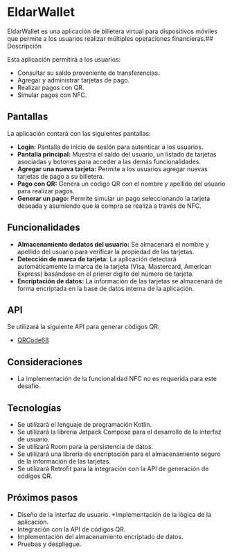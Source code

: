 # EldarWallet

EldarWallet es una aplicación de billetera virtual para dispositivos móviles que permite a los usuarios realizar múltiples operaciones financieras.## Descripción

Esta aplicación permitirá a los usuarios:

* Consultar su saldo proveniente de transferencias.
* Agregar y administrar tarjetas de pago.
* Realizar pagos con QR.
* Simular pagos con NFC.

## Pantallas

La aplicación contará con las siguientes pantallas:

* **Login:** Pantalla de inicio de sesión para autenticar a los usuarios.
* **Pantalla principal:** Muestra el saldo del usuario, un listado de tarjetas asociadas y botones para acceder a las demás funcionalidades.
* **Agregar una nueva tarjeta:** Permite a los usuarios agregar nuevas tarjetas de pago a su billetera.
* **Pago con QR:** Genera un código QR con el nombre y apellido del usuario para realizar pagos.
* **Generar un pago:** Permite simular un pago seleccionando la tarjeta deseada y asumiendo que la compra se realiza a través de NFC.

## Funcionalidades

* **Almacenamiento dedatos del usuario:** Se almacenará el nombre y apellido del usuario para verificar la propiedad de las tarjetas.
* **Detección de marca de tarjeta:** La aplicación detectará automáticamente la marca de la tarjeta (Visa, Mastercard, American Express) basándose en el primer dígito del número de tarjeta.
* **Encriptación de datos:** La información de las tarjetas se almacenará de forma encriptada en la base de datos interna de la aplicación.

## API

Se utilizará la siguiente API para generar códigos QR:

* [QRCode68](https://rapidapi.com/zingzy/api/qrcode68)

## Consideraciones

* La implementación de la funcionalidad NFC no es requerida para este desafío.

## Tecnologías

* Se utilizará el lenguaje de programación Kotlin.
* Se utilizará la librería Jetpack Compose para el desarrollo de la interfaz de usuario.
* Se utilizará Room para la persistencia de datos.
* Se utilizará una librería de encriptación para el almacenamiento seguro de la información de las tarjetas.
* Se utilizará Retrofit para la integración con la API de generación de códigos QR.

## Próximos pasos

* Diseño de la interfaz de usuario.
  *Implementación de la lógica de la aplicación.
* Integración con la API de códigos QR.
* Implementación del almacenamiento encriptado de datos.
* Pruebas y despliegue.